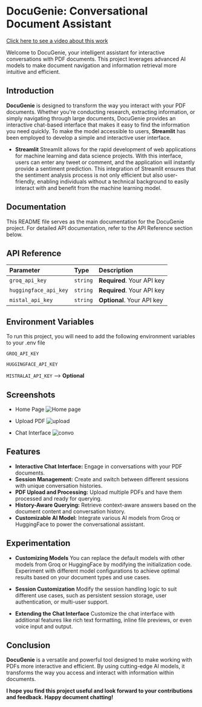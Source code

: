 
# DocuGenie: Conversational Document Assistant

[Click here to see a video about this work](https://youtu.be/4XwLu-2z2dY)

Welcome to DocuGenie, your intelligent assistant for interactive conversations with PDF documents. This project leverages advanced AI models to make document navigation and information retrieval more intuitive and efficient.



## Introduction
**DocuGenie** is designed to transform the way you interact with your PDF documents. Whether you're conducting research, extracting information, or simply navigating through large documents, DocuGenie provides an interactive chat-based interface that makes it easy to find the information you need quickly. To make the model accessible to users, **Streamlit** has been employed to develop a simple and interactive user interface.


-  **Streamlit**
Streamlit allows for the rapid development of web applications for machine learning and data science projects. With this interface, users can enter any tweet or comment, and the application will instantly provide a sentiment prediction. This integration of Streamlit ensures that the sentiment analysis process is not only efficient but also user-friendly, enabling individuals without a technical background to easily interact with and benefit from the machine learning model.
## Documentation


This README file serves as the main documentation for the DocuGenie project. For detailed API documentation, refer to the API Reference section below.
## API Reference




| Parameter | Type     | Description                |
| :-------- | :------- | :------------------------- |
| `groq_api_key` | `string` | **Required**. Your API key |
`huggingface_api_key` | `string`| **Required**. Your API key|
`mistal_api_key`| `string`| **Optional**. Your API key|
 






## Environment Variables

To run this project, you will need to add the following environment variables to your .env file

`GROQ_API_KEY`

`HUGGINGFACE_API_KEY`

`MISTRALAI_API_KEY` --> **Optional**


## Screenshots
- Home Page
![Home page](https://github.com/user-attachments/assets/d8fa1b4f-e537-44e0-aeb0-b1a9bb7c4c3d)


- Upload PDF
![upload](https://github.com/user-attachments/assets/dfcc4d06-3638-4b2e-9e7e-b2fd025398af)


- Chat Interface
![convo](https://github.com/user-attachments/assets/ffba443c-d067-4b64-bddd-aca26d6c59d3)

## Features

- **Interactive Chat Interface:** Engage in conversations with your PDF documents.
- **Session Management:** Create and switch between different sessions with unique conversation histories.
- **PDF Upload and Processing:** Upload multiple PDFs and have them processed and ready for querying.
- **History-Aware Querying:** Retrieve context-aware answers based on the document content and conversation history.
- **Customizable AI Model:** Integrate various AI models from Groq or HuggingFace to power the conversational assistant.


## Experimentation 
- **Customizing Models**
You can replace the default models with other models from Groq or HuggingFace by modifying the initialization code. Experiment with different model configurations to achieve optimal results based on your document types and use cases.

- **Session Customization**
Modify the session handling logic to suit different use cases, such as persistent session storage, user authentication, or multi-user support.

- **Extending the Chat Interface**
Customize the chat interface with additional features like rich text formatting, inline file previews, or even voice input and output.
## Conclusion
**DocuGenie** is a versatile and powerful tool designed to make working with PDFs more interactive and efficient. By using cutting-edge AI models, it transforms the way you access and interact with information within documents.

**I hope you find this project useful and look forward to your contributions and feedback. Happy document chatting!**
